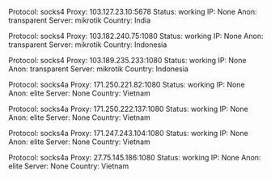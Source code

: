Protocol: socks4
Proxy: 103.127.23.10:5678
Status: working
IP: None
Anon: transparent
Server: mikrotik
Country: India

Protocol: socks4
Proxy: 103.182.240.75:1080
Status: working
IP: None
Anon: transparent
Server: mikrotik
Country: Indonesia

Protocol: socks4
Proxy: 103.189.235.233:1080
Status: working
IP: None
Anon: transparent
Server: mikrotik
Country: Indonesia

Protocol: socks4a
Proxy: 171.250.221.82:1080
Status: working
IP: None
Anon: elite
Server: None
Country: Vietnam

Protocol: socks4a
Proxy: 171.250.222.137:1080
Status: working
IP: None
Anon: elite
Server: None
Country: Vietnam

Protocol: socks4a
Proxy: 171.247.243.104:1080
Status: working
IP: None
Anon: elite
Server: None
Country: Vietnam

Protocol: socks4a
Proxy: 27.75.145.186:1080
Status: working
IP: None
Anon: elite
Server: None
Country: Vietnam

